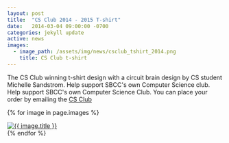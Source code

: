 ```yaml
---
layout: post
title:  "CS Club 2014 - 2015 T-shirt"
date:   2014-03-04 09:00:00 -0700
categories: jekyll update
active: news
images:
  - image_path: /assets/img/news/csclub_tshirt_2014.png
    title: CS Club t-shirt
---
```


The CS Club winning t-shirt design with a circuit brain design by CS student Michelle Sandstrom. Help support SBCC's own Computer Science club. Help support SBCC's own Computer Science Club. You can place your order by emailing the [CS Club](mailto:sbcccsclub@gmail.com)
<!--more-->
{% for image in page.images %}
  <div class="center-image">
    <a href="{{ image.image_path }}">
	<img src="{{ image.image_path }}" class="img-responsive" alt="{{ image.title }}">
    </a>
  </div>
{% endfor %}
